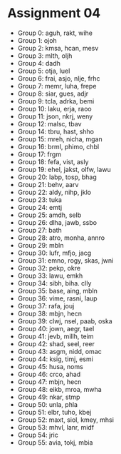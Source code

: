 # Assignment 04

* Group 0: aguh, rakt, wihe
* Group 1: ojoh
* Group 2: kmsa, hcan, mesv
* Group 3: mlth, oljh
* Group 4: dadh
* Group 5: otja, luel
* Group 6: frai, asjo, nlje, frhc
* Group 7: memr, luha, frepe
* Group 8: siar, gues, adjr
* Group 9: tcla, adrka, bemi
* Group 10: laku, erja, raoo
* Group 11: json, nkrj, weny
* Group 12: malsc, tbav
* Group 14: tbru, hast, shho
* Group 15: mreh, nicha, mgan
* Group 16: brml, phimo, chbl
* Group 17: frgm
* Group 18: fefa, vist, asly
* Group 19: ehel, jakst, olfw, lawu
* Group 20: labp, tosp, bhag
* Group 21: behv, aarv
* Group 22: aldy, nihp, jklo
* Group 23: tuka
* Group 24: emtj
* Group 25: amdh, selb
* Group 26: dlha, jawb, ssbo
* Group 27: bath
* Group 28: atro, monha, annro
* Group 29: mbln
* Group 30: lufr, mfjo, jacg
* Group 31: emno, rogy, skas, jwni
* Group 32: pekp, okre
* Group 33: lawu, emkh
* Group 34: sibh, biha. clly
* Group 35: base, aing, mbln
* Group 36: vime, rasni, laup
* Group 37: rafa, jouj
* Group 38: mbjn, hecn
* Group 39: clwj, nsel, paab, oska
* Group 40: jown, aegr, tael
* Group 41: jevb, millh, teim
* Group 42: shad, seel, reer
* Group 43: asgm, nidd, omac
* Group 44: ksig, timj, esmi
* Group 45: husa, noms
* Group 46: crco, ahad
* Group 47: mbjn, hecn
* Group 48: eikb, mroa, mwha
* Group 49: nkar, stmp
* Group 50: unla, phla
* Group 51: elbr, tuho, kbej
* Group 52: maxt, siol, kmey, mhsi
* Group 53: mhvl, lanr, midf
* Group 54: jric
* Group 55: avia, tokj, mbia
